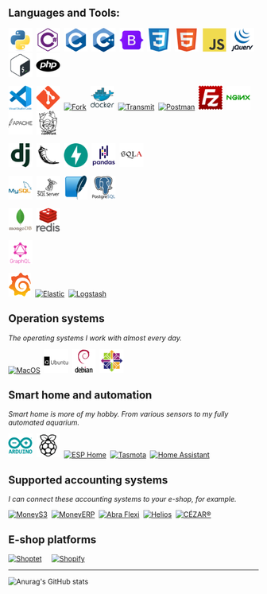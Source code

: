 
## Languages and Tools:

<a target="_blank" href="https://www.python.org/"><img src="https://raw.githubusercontent.com/devicons/devicon/master/icons/python/python-original.svg" alt="Python" height="48" ></a>&nbsp;
<a target="_blank" href="https://en.wikipedia.org/wiki/C_Sharp_(programming_language)"><img src="https://raw.githubusercontent.com/devicons/devicon/master/icons/csharp/csharp-line.svg" alt="C#" height="48" ></a>&nbsp;
<a target="_blank" href="https://cs.wikipedia.org/wiki/C_(programovac%C3%AD_jazyk)"><img src="https://raw.githubusercontent.com/devicons/devicon/master/icons/c/c-original.svg" alt="C" height="48" ></a>&nbsp;
<a target="_blank" href="https://cs.wikipedia.org/wiki/C%2B%2B"><img src="https://raw.githubusercontent.com/devicons/devicon/master/icons/cplusplus/cplusplus-original.svg" alt="C++" height="48" ></a>&nbsp;
<a target="_blank" href="https://getbootstrap.com/"><img src="https://raw.githubusercontent.com/devicons/devicon/master/icons/bootstrap/bootstrap-original.svg" alt="Bootstrap" height="48" ></a>&nbsp;
<a target="_blank" href="https://cs.wikipedia.org/wiki/CSS3"><img src="https://raw.githubusercontent.com/devicons/devicon/master/icons/css3/css3-original.svg" alt="CSS3" height="48" ></a>&nbsp;
<a target="_blank" href="https://cs.wikipedia.org/wiki/HTML5"><img src="https://raw.githubusercontent.com/devicons/devicon/master/icons/html5/html5-original.svg" alt="HTML5" height="48" ></a>&nbsp;
<a target="_blank" href="https://cs.wikipedia.org/wiki/JavaScript"><img src="https://raw.githubusercontent.com/devicons/devicon/master/icons/javascript/javascript-original.svg" alt="JavaScript" height="48" ></a>&nbsp;
<a target="_blank" href="https://jquery.com/"><img src="https://raw.githubusercontent.com/devicons/devicon/master/icons/jquery/jquery-original-wordmark.svg" alt="jQuery" height="48" ></a>&nbsp;
<a target="_blank" href="https://cs.wikipedia.org/wiki/Bash"><img src="https://raw.githubusercontent.com/devicons/devicon/master/icons/bash/bash-original.svg" alt="Bash" height="48" ></a>&nbsp;
<a target="_blank" href="https://www.php.net/"><img src="https://raw.githubusercontent.com/devicons/devicon/master/icons/php/php-plain.svg" alt="PHP" height="48" ></a>&nbsp;

<a target="_blank" href="https://code.visualstudio.com/"><img src="https://raw.githubusercontent.com/devicons/devicon/master/icons/vscode/vscode-original-wordmark.svg" alt="Visual Studio Code" height="48" ></a>&nbsp;
<a target="_blank" href="https://git-scm.com/"><img src="https://raw.githubusercontent.com/devicons/devicon/master/icons/git/git-original.svg" alt="Git" height="48" ></a>&nbsp;
<a target="_blank" href="https://git-fork.com/"><img src="https://git-fork.com/images/logo.png" alt="Fork" height="48" ></a>&nbsp;
<a target="_blank" href="https://www.docker.com/"><img src="https://raw.githubusercontent.com/devicons/devicon/master/icons/docker/docker-original-wordmark.svg" alt="Docker" height="48" ></a>&nbsp;
<a target="_blank" href="https://panic.com/transmit/"><img src="https://panic.com/transmit/images/share-twitter-image.png" alt="Transmit" height="48" ></a>&nbsp;
<a target="_blank" href="https://www.postman.com/"><img src="https://voyager.postman.com/logo/postman-logo-icon-orange.svg" alt="Postman" height="48" ></a>&nbsp;
<a target="_blank" href="https://filezilla-project.org/"><img src="https://raw.githubusercontent.com/devicons/devicon/master/icons/filezilla/filezilla-plain.svg" alt="FileZilla" height="48" ></a>&nbsp;
<a target="_blank" href="https://www.nginx.com/"><img src="https://raw.githubusercontent.com/devicons/devicon/master/icons/nginx/nginx-original.svg" alt="NGiNX" height="48" ></a>&nbsp;
<a target="_blank" href="https://www.apache.org/"><img src="https://raw.githubusercontent.com/devicons/devicon/master/icons/apache/apache-line-wordmark.svg" alt="Apache" height="48" ></a>&nbsp;
<a target="_blank" href="https://getcomposer.org/"><img src="https://raw.githubusercontent.com/devicons/devicon/master/icons/composer/composer-line-wordmark.svg" alt="Composer" height="48" ></a>&nbsp;

<a target="_blank" href="https://www.djangoproject.com/"><img src="https://raw.githubusercontent.com/devicons/devicon/master/icons/django/django-plain.svg" alt="Django" height="48" ></a>&nbsp;
<a target="_blank" href="https://flask.palletsprojects.com/en/2.3.x/"><img src="https://raw.githubusercontent.com/devicons/devicon/master/icons/flask/flask-original.svg" alt="Flask" height="48" ></a>&nbsp;
<a target="_blank" href="https://fastapi.tiangolo.com/"><img src="https://raw.githubusercontent.com/devicons/devicon/master/icons/fastapi/fastapi-original.svg" alt="FastAPI" height="48" ></a>&nbsp;
<a target="_blank" href="https://pandas.pydata.org/"><img src="https://raw.githubusercontent.com/devicons/devicon/master/icons/pandas/pandas-original-wordmark.svg" alt="pandas" height="48" ></a>&nbsp;
<a target="_blank" href="https://www.sqlalchemy.org/"><img src="https://raw.githubusercontent.com/devicons/devicon/master/icons/sqlalchemy/sqlalchemy-original.svg" alt="SQLAlchemy" height="48" ></a>&nbsp;

<a target="_blank" href="https://www.mysql.com/"><img src="https://github.com/devicons/devicon/blob/master/icons/mysql/mysql-original-wordmark.svg" alt="MySQL" height="48" ></a>&nbsp;
<a target="_blank" href="https://en.wikipedia.org/wiki/Microsoft_SQL_Server"><img src="https://raw.githubusercontent.com/devicons/devicon/master/icons/microsoftsqlserver/microsoftsqlserver-plain-wordmark.svg" alt="SQL Server" height="48" ></a>&nbsp;
<a target="_blank" href="https://www.sqlite.org/index.html"><img src="https://raw.githubusercontent.com/devicons/devicon/master/icons/sqlite/sqlite-original.svg" alt="SQLite" height="48" ></a>&nbsp;
<a target="_blank" href="https://www.postgresql.org/"><img src="https://raw.githubusercontent.com/devicons/devicon/master/icons/postgresql/postgresql-original-wordmark.svg" alt="PostgreSQL" height="48" ></a>&nbsp;

<a target="_blank" href="https://www.mongodb.com/"><img src="https://raw.githubusercontent.com/devicons/devicon/master/icons/mongodb/mongodb-original-wordmark.svg" alt="MongoDB" height="48" ></a>&nbsp;
<a target="_blank" href="https://redis.io/"><img src="https://raw.githubusercontent.com/devicons/devicon/master/icons/redis/redis-original-wordmark.svg" alt="Redis" height="48" ></a>&nbsp;

<a target="_blank" href="https://graphql.org/"><img src="https://raw.githubusercontent.com/devicons/devicon/master/icons/graphql/graphql-plain-wordmark.svg" alt="GraphQL" height="48" ></a>&nbsp;

<a target="_blank" href="https://github.com/grafana"><img src="https://raw.githubusercontent.com/grafana/grafana/main/public/img/grafana_icon.svg" alt="Grafana" height="48" ></a>&nbsp;
<a target="_blank" href="https://github.com/elastic"><img src="https://avatars.githubusercontent.com/u/6764390?s=48&v=4" alt="Elastic" height="48" ></a>&nbsp;
<a target="_blank" href="https://sentry.io/"><img src="https://gdm-catalog-fmapi-prod.imgix.net/ProductLogo/5dc917e0-5229-440c-9b19-a373e0bcc6b5.png" alt="Logstash" height="48" ></a>&nbsp;

## Operation systems
_The operating systems I work with almost every day._

<a target="_blank" href="https://cs.wikipedia.org/wiki/MacOS"><img src="https://cdn-icons-png.flaticon.com/512/2/2235.png" alt="MacOS" height="48" ></a>&nbsp;
<a target="_blank" href="https://ubuntu.com/"><img src="https://raw.githubusercontent.com/devicons/devicon/master/icons/ubuntu/ubuntu-plain-wordmark.svg" alt="Ubuntu" height="48" ></a>&nbsp;
<a target="_blank" href="https://www.debian.org/"><img src="https://raw.githubusercontent.com/devicons/devicon/master/icons/debian/debian-original-wordmark.svg" alt="Debian" height="48" ></a>&nbsp;
<a target="_blank" href="https://www.centos.org/"><img src="https://raw.githubusercontent.com/devicons/devicon/master/icons/centos/centos-original.svg" alt="CentOS" height="48" ></a>&nbsp;

## Smart home and automation
_Smart home is more of my hobby. From various sensors to my fully automated aquarium._

<a target="_blank" href="https://www.arduino.cc/"><img src="https://raw.githubusercontent.com/devicons/devicon/master/icons/arduino/arduino-original-wordmark.svg" alt="Arduino" height="48" ></a>&nbsp;
<a target="_blank" href="https://www.raspberrypi.com/"><img src="https://raw.githubusercontent.com/devicons/devicon/master/icons/raspberrypi/raspberrypi-line.svg" alt="Raspberry PI" height="48" ></a>&nbsp;
<a target="_blank" href="https://esphome.io/index.html"><img src="https://esphome.io/_images/logo.png" alt="ESP Home" height="48" ></a>&nbsp;
<a target="_blank" href="https://tasmota.github.io/docs/"><img src="https://cdn.icon-icons.com/icons2/3915/PNG/512/tasmota_logo_icon_249443.png" alt="Tasmota" height="48" ></a>&nbsp;
<a target="_blank" href="https://www.home-assistant.io/"><img src="https://cdn.icon-icons.com/icons2/2248/PNG/512/home_assistant_icon_138491.png" alt="Home Assistant" height="48" ></a>&nbsp;

## Supported accounting systems
_I can connect these accounting systems to your e-shop, for example._

<a target="_blank" href="https://money.cz/"><img src="https://www.servis-money.cz/wp-content/uploads/2016/12/SOLITEA_MONEY_S3_ZKRACENY_RGB-5.jpg" alt="MoneyS3" height="48" ></a>&nbsp;
<a target="_blank" href="https://moneyerp.com/"><img src="https://www.servis-money.cz/wp-content/uploads/2022/09/SOLITEA_MONEY_ERP_zkracene_RGB.png" alt="MoneyERP" height="48" ></a>&nbsp;
<a target="_blank" href="https://www.abra.eu/flexi/"><img src="https://www.arit.cz/wp-content/uploads/logo-ABRA-Flexi-300x.png" alt="Abra Flexi" height="48"></a>&nbsp;
<a target="_blank" href="https://www.helios.eu/"><img src="https://www.dataczech.com/wp-content/uploads/2018/12/Helios-logo.png" alt="Helios" height="48"></a>&nbsp;
<a target="_blank" href="http://www.cezar.cz/"><img src="http://www.cezar.cz/images/logo.png" alt="CÉZAR®" height="48"></a>&nbsp;

## E-shop platforms

<a target="_blank" href="https://www.shoptet.cz/"><img src="https://cdn.filestackcontent.com/0HNoniV0RfmF6WEDa0lH" alt="Shoptet" height="36" ></a>&nbsp;&nbsp;&nbsp;&nbsp;
<a target="_blank" href="https://www.shopify.com/"><img src="https://upload.wikimedia.org/wikipedia/commons/thumb/0/0e/Shopify_logo_2018.svg/1200px-Shopify_logo_2018.svg.png" alt="Shopify" height="36" ></a>&nbsp;

---
      
![Anurag's GitHub stats](https://github-readme-stats-zeta-one-99.vercel.app/api?username=michaelfanta&include_all_commits=true&count_private=true&theme=swift&show_icons=true&hide=stars,prs)
